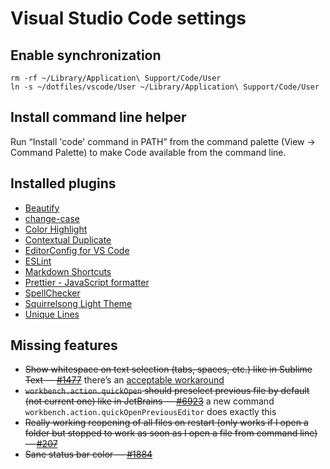 # Visual Studio Code settings

## Enable synchronization

```shell
rm -rf ~/Library/Application\ Support/Code/User
ln -s ~/dotfiles/vscode/User ~/Library/Application\ Support/Code/User
```

## Install command line helper

Run “Install 'code' command in PATH” from the command palette (View → Command Palette) to make Code available from the command line.

## Installed plugins

- [Beautify](https://marketplace.visualstudio.com/items?itemName=HookyQR.beautify)
- [change-case](https://marketplace.visualstudio.com/items?itemName=zhengxiaoyao0716.intelligence-change-case)
- [Color Highlight](https://marketplace.visualstudio.com/items?itemName=naumovs.color-highlight)
- [Contextual Duplicate](https://marketplace.visualstudio.com/items?itemName=lafe.contextualduplicate)
- [EditorConfig for VS Code](https://marketplace.visualstudio.com/items?itemName=EditorConfig.EditorConfig)
- [ESLint](https://marketplace.visualstudio.com/items?itemName=dbaeumer.vscode-eslint)
- [Markdown Shortcuts](https://marketplace.visualstudio.com/items?itemName=mdickin.markdown-shortcuts)
- [Prettier - JavaScript formatter](https://marketplace.visualstudio.com/items?itemName=esbenp.prettier-vscode)
- [SpellChecker](https://marketplace.visualstudio.com/items?itemName=swyphcosmo.spellchecker)
- [Squirrelsong Light Theme](https://marketplace.visualstudio.com/items?itemName=sapegin.Theme-SquirrelsongLight)
- [Unique Lines](https://marketplace.visualstudio.com/items?itemName=bibhasdn.unique-lines)

## Missing features

- ~~Show whitespace on text selection (tabs, spaces, etc.) like in Sublime Text — [#1477](https://github.com/Microsoft/vscode/issues/1477)~~ there’s an [acceptable workaround](https://github.com/Microsoft/vscode/issues/1477#issuecomment-305476169)
- ~~`workbench.action.quickOpen` should preselect previous file by default (not current one) like in JetBrains — [#6923](https://github.com/Microsoft/vscode/issues/6923)~~ a new command `workbench.action.quickOpenPreviousEditor` does exactly this
- ~~Really working reopening of all files on restart (only works if I open a folder but stopped to work as soon as I open a file from command line) — [#207](https://github.com/Microsoft/vscode/issues/207)~~
- ~~Sane status bar color — [#1884](https://github.com/Microsoft/vscode/issues/1884)~~
